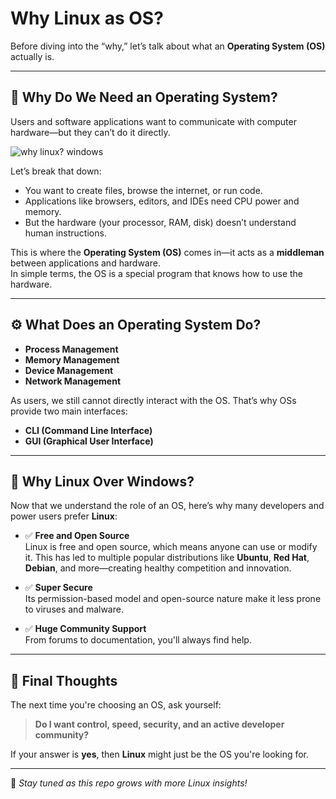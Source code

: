 # Why Linux as OS?



Before diving into the “why,” let’s talk about what an **Operating System (OS)** actually is.

---

## 🧠 Why Do We Need an Operating System?

Users and software applications want to communicate with computer hardware—but they can’t do it directly.

![why linux? windows](https://dev-to-uploads.s3.amazonaws.com/uploads/articles/7ebgukpet4a0tc97d1qv.png) 


Let’s break that down:

- You want to create files, browse the internet, or run code.
- Applications like browsers, editors, and IDEs need CPU power and memory.
- But the hardware (your processor, RAM, disk) doesn’t understand human instructions.

This is where the **Operating System (OS)** comes in—it acts as a **middleman** between applications and hardware.  
In simple terms, the OS is a special program that knows how to use the hardware.

---

## ⚙️ What Does an Operating System Do?

- **Process Management**  
- **Memory Management**  
- **Device Management**  
- **Network Management**

As users, we still cannot directly interact with the OS. That’s why OSs provide two main interfaces:

- **CLI (Command Line Interface)**
- **GUI (Graphical User Interface)**

---

## 🚀 Why Linux Over Windows?

Now that we understand the role of an OS, here’s why many developers and power users prefer **Linux**:

- ✅ **Free and Open Source**  
  Linux is free and open source, which means anyone can use or modify it. This has led to multiple popular distributions like **Ubuntu**, **Red Hat**, **Debian**, and more—creating healthy competition and innovation.
  
- ✅ **Super Secure**  
  Its permission-based model and open-source nature make it less prone to viruses and malware.

- ✅ **Huge Community Support**  
  From forums to documentation, you'll always find help.

---

## 🤔 Final Thoughts

The next time you're choosing an OS, ask yourself:

> **Do I want control, speed, security, and an active developer community?**

If your answer is **yes**, then **Linux** might just be the OS you're looking for.

---

📝 *Stay tuned as this repo grows with more Linux insights!*
